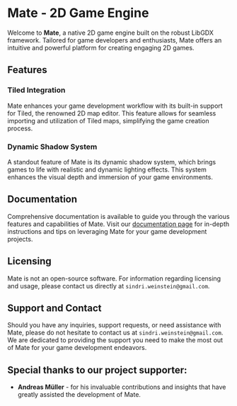 # Mate - 2D Game Engine

Welcome to **Mate**, a native 2D game engine built on the robust LibGDX framework. Tailored for game developers and enthusiasts, Mate offers an intuitive and powerful platform for creating engaging 2D games.

## Features

### Tiled Integration
Mate enhances your game development workflow with its built-in support for Tiled, the renowned 2D map editor. This feature allows for seamless importing and utilization of Tiled maps, simplifying the game creation process.

### Dynamic Shadow System
A standout feature of Mate is its dynamic shadow system, which brings games to life with realistic and dynamic lighting effects. This system enhances the visual depth and immersion of your game environments.

## Documentation

Comprehensive documentation is available to guide you through the various features and capabilities of Mate. Visit our [documentation page](link-to-documentation) for in-depth instructions and tips on leveraging Mate for your game development projects.

## Licensing

Mate is not an open-source software. For information regarding licensing and usage, please contact us directly at `sindri.weinstein@gmail.com`.

## Support and Contact

Should you have any inquiries, support requests, or need assistance with Mate, please do not hesitate to contact us at `sindri.weinstein@gmail.com`. We are dedicated to providing the support you need to make the most out of Mate for your game development endeavors.

## Special thanks to our project supporter:

- **Andreas Müller** - for his invaluable contributions and insights that have greatly assisted the development of Mate.
